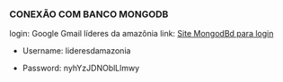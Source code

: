 ### CONEXÃO COM BANCO MONGODB

login: Google Gmail líderes da amazônia
link: [Site MongodBd para login](https://www.mongodb.com/pt-br)

- Username:
lideresdamazonia

- Password: 
nyhYzJDNOblLlmwy